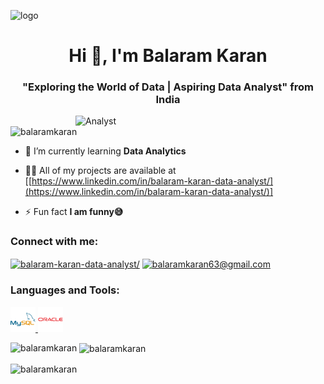 ![logo](https://media.licdn.com/dms/image/D5616AQEH-VChW_gC0Q/profile-displaybackgroundimage-shrink_350_1400/0/1716797406273?e=1723075200&v=beta&t=PsliScKWySZzw3jLA2FI9ntQNpDYhJsw-faholWkHZY)
<h1 align="center">Hi 👋, I'm Balaram Karan</h1>
<h3 align="center">"Exploring the World of Data | Aspiring Data Analyst" from India</h3>

<img align="right" alt="Analyst" width="400" src="https://user-images.githubusercontent.com/55389276/140866485-8fb1c876-9a8f-4d6a-98dc-08c4981eaf70.gif">

<p align="left"> <img src="https://komarev.com/ghpvc/?username=balaramkaran&label=Profile%20views&color=0e75b6&style=flat" alt="balaramkaran" /> </p>

- 🌱 I’m currently learning **Data Analytics**

- 👨‍💻 All of my projects are available at [[https://www.linkedin.com/in/balaram-karan-data-analyst/](https://www.linkedin.com/in/balaram-karan-data-analyst/)]

- ⚡ Fun fact **I am funny😅**

<h3 align="left">Connect with me:</h3>
<p align="left">
<a href="https://linkedin.com/in/https://www.linkedin.com/in/balaram-karan-data-analyst/" target="blank"><img align="center" src="https://raw.githubusercontent.com/rahuldkjain/github-profile-readme-generator/master/src/images/icons/Social/linked-in-alt.svg" alt="balaram-karan-data-analyst/" height="30" width="40" /></a>
<a href="https://www.hackerrank.com/balaramkaran63@gmail.com" target="blank"><img align="center" src="https://raw.githubusercontent.com/rahuldkjain/github-profile-readme-generator/master/src/images/icons/Social/hackerrank.svg" alt="balaramkaran63@gmail.com" height="30" width="40" /></a>
</p>

<h3 align="left">Languages and Tools:</h3>
<p align="left"> <a href="https://www.mysql.com/" target="_blank" rel="noreferrer"> <img src="https://raw.githubusercontent.com/devicons/devicon/master/icons/mysql/mysql-original-wordmark.svg" alt="mysql" width="40" height="40"/> </a> <a href="https://www.oracle.com/" target="_blank" rel="noreferrer"> <img src="https://raw.githubusercontent.com/devicons/devicon/master/icons/oracle/oracle-original.svg" alt="oracle" width="40" height="40"/> </a> </p>

<p><img align="left" src="https://github-readme-stats.vercel.app/api/top-langs?username=balaramkaran&show_icons=true&locale=en&layout=compact" alt="balaramkaran" /></p>

<p>&nbsp;<img align="center" src="https://github-readme-stats.vercel.app/api?username=balaramkaran&show_icons=true&locale=en" alt="balaramkaran" /></p>

<p><img align="center" src="https://github-readme-streak-stats.herokuapp.com/?user=balaramkaran&" alt="balaramkaran" /></p>
